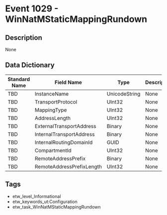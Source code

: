 # Event 1029 - WinNatMStaticMappingRundown

## Description
None

## Data Dictionary
|Standard Name|Field Name|Type|Description|Sample Value|
|---|---|---|---|---|
|TBD|InstanceName|UnicodeString|None|`None`|
|TBD|TransportProtocol|UInt32|None|`None`|
|TBD|MappingType|UInt32|None|`None`|
|TBD|AddressLength|UInt32|None|`None`|
|TBD|ExternalTransportAddress|Binary|None|`None`|
|TBD|InternalTransportAddress|Binary|None|`None`|
|TBD|InternalRoutingDomainId|GUID|None|`None`|
|TBD|CompartmentId|UInt32|None|`None`|
|TBD|RemoteAddressPrefix|Binary|None|`None`|
|TBD|RemoteAddressPrefixLength|UInt32|None|`None`|

## Tags
* etw_level_Informational
* etw_keywords_ut:Configuration
* etw_task_WinNatMStaticMappingRundown